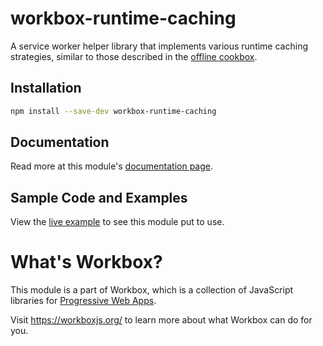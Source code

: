 # workbox-runtime-caching

A service worker helper library that implements various runtime caching
strategies, similar to those described in the
[offline cookbox](https://developers.google.com/web/fundamentals/instant-and-offline/offline-cookbook/).

## Installation

```sh
npm install --save-dev workbox-runtime-caching
```

## Documentation

Read more at this module's [documentation page](https://workboxjs.org/reference-docs/latest/module-workbox-runtime-caching.html).

## Sample Code and Examples

View the
[live example](https://workboxjs.org/examples/workbox-runtime-caching/)
to see this module put to use.

# What's Workbox?

This module is a part of Workbox, which is a collection of JavaScript libraries
for [Progressive Web Apps](https://developers.google.com/web/progressive-web-apps/).

Visit https://workboxjs.org/ to learn more about what Workbox can do for you.
